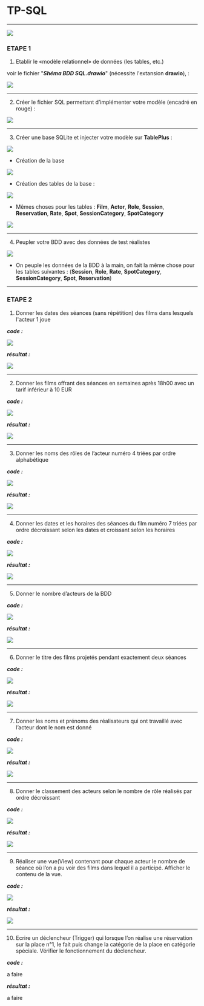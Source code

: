 # TP-SQL
---
![](img/sql-logo.png) 

### ETAPE 1

1) Etablir le «modèle relationnel» de données (les tables, etc.)

voir le fichier "***Shéma BDD SQL.drawio***" (nécessite l'extansion **drawio**), : 

![](img/shémabdd.png)

---

2) Créer le fichier SQL permettant d’implémenter votre modèle (encadré en rouge) :
   
![](img/etap1.2.png)

---

3) Créer une base SQLite et injecter votre modèle sur **TablePlus** : 
 
![](img/sqlite1.png)

* Création de la base
  
![](img/sqlite2.png)

* Création des tables de la base :
 
![](img/createtable.png)

* Mêmes choses pour les tables : **Film**, **Actor**, **Role**, **Session**, **Reservation**, **Rate**, **Spot**, **SessionCategory**, **SpotCategory**
 
![](img/rendertable.png)

---

4) Peupler votre BDD avec des données de test réalistes 

![](img/peuplebdd.png)

* On peuple les données de la BDD à la main, on fait la même chose pour les tables suivantes : (**Session**, **Role**, **Rate**, **SpotCategory**, **SessionCategory**, **Spot**, **Reservation**)


---
### ETAPE 2

1) Donner les dates des séances (sans répétition) des films dans lesquels l'acteur 1 joue 

***code :***

![](img/request_1.png)

***résultat :***

![](img/resp1.png)

---
2) Donner les films offrant des séances en semaines après 18h00 avec un tarif inférieur à 10 EUR

***code :***

![](img/request_2.png)

***résultat :***

![](img/resp2.png)

---
3) Donner les noms des rôles de l’acteur numéro 4 triées par ordre alphabétique

***code :***

![](img/request_3.png)

***résultat :***

![](img/resp3.png)

---
4) Donner les dates et les horaires des séances du film numéro 7 triées par ordre décroissant selon les dates et croissant selon les horaires

***code :***

![](img/request_4.png)

***résultat :***

![](img/resp4.png)

---
5) Donner le nombre d’acteurs de la BDD

***code :***

![](img/request_5.png)

***résultat :***

![](img/resp5.png)

---
6) Donner le titre des films projetés pendant exactement deux séances

***code :***

![](img/request_6.png)

***résultat :***

![](img/resp6.png)

---
7) Donner les noms et prénoms des réalisateurs qui ont travaillé avec l’acteur dont le nom est donné

***code :***

![](img/request_7.png)

***résultat :***

![](img/resp7.png)

---
8) Donner le classement des acteurs selon le nombre de rôle réalisés par ordre décroissant

***code :***

![](img/request_8.png)

***résultat :***

![](img/resp8.png)

---
9)  Réaliser une vue(View) contenant pour chaque acteur le nombre de séance où l’on a pu voir des films dans lequel il a participé. Afficher le contenu de la vue.

***code :***

![](img/request_9.png)

***résultat :***

![](img/resp9.png)

---
10) Ecrire un déclencheur (Trigger) qui lorsque l’on réalise une réservation sur la place n°1, le fait puis change la catégorie de la place en  catégorie spéciale. Vérifier le fonctionnement du déclencheur.

***code :***

a faire

***résultat :***

a faire